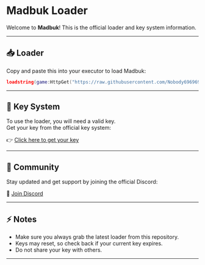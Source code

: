 # Madbuk Loader

Welcome to **Madbuk**! This is the official loader and key system information.

---

## 📥 Loader
Copy and paste this into your executor to load Madbuk:
```lua
loadstring(game:HttpGet("https://raw.githubusercontent.com/Nobody6969696969/Madbuk/refs/heads/main/loader.lua", true))()
```

---

## 🔑 Key System
To use the loader, you will need a valid key.  
Get your key from the official key system:

👉 [Click here to get your key](https://ads.luarmor.net/get_key?for=Key_System-xgiQNramavna)

---

## 💬 Community
Stay updated and get support by joining the official Discord:

🔗 [Join Discord](https://discord.gg/8EGz8MgCyT)

---

## ⚡ Notes
- Make sure you always grab the latest loader from this repository.  
- Keys may reset, so check back if your current key expires.  
- Do not share your key with others.

---
